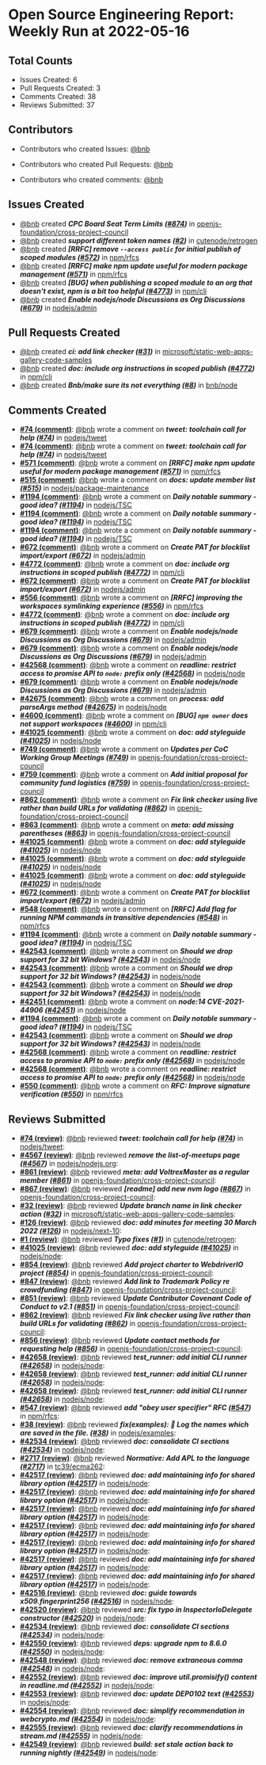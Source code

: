 # Open Source Engineering Report: Weekly Run at 2022-05-16

## Total Counts

* Issues Created: 6
* Pull Requests Created: 3
* Comments Created: 38
* Reviews Submitted: 37

## Contributors

* Contributors who created Issues: [@bnb](https://github.com/bnb)

* Contributors who created Pull Requests: [@bnb](https://github.com/bnb)

* Contributors who created comments: [@bnb](https://github.com/bnb)

## Issues Created

* [@bnb](https://github.com/bnb) created _**CPC Board Seat Term Limits ([#874](https://github.com/openjs-foundation/cross-project-council/issues/874))**_ in [openjs-foundation/cross-project-council](https://github.com/openjs-foundation/cross-project-council)
* [@bnb](https://github.com/bnb) created _**support different token names ([#2](https://github.com/cutenode/retrogen/issues/2))**_ in [cutenode/retrogen](https://github.com/cutenode/retrogen)
* [@bnb](https://github.com/bnb) created _**[RRFC] remove `--access public` for initial publish of scoped modules ([#572](https://github.com/npm/rfcs/issues/572))**_ in [npm/rfcs](https://github.com/npm/rfcs)
* [@bnb](https://github.com/bnb) created _**[RRFC] make npm update useful for modern package management ([#571](https://github.com/npm/rfcs/issues/571))**_ in [npm/rfcs](https://github.com/npm/rfcs)
* [@bnb](https://github.com/bnb) created _**[BUG] when publishing a scoped module to an org that doesn't exist, npm is a bit too helpful ([#4773](https://github.com/npm/cli/issues/4773))**_ in [npm/cli](https://github.com/npm/cli)
* [@bnb](https://github.com/bnb) created _**Enable nodejs/node Discussions as Org Discussions ([#679](https://github.com/nodejs/admin/issues/679))**_ in [nodejs/admin](https://github.com/nodejs/admin)

## Pull Requests Created

* [@bnb](https://github.com/bnb) created _**ci: add link checker ([#31](https://github.com/microsoft/static-web-apps-gallery-code-samples/pull/31))**_ in [microsoft/static-web-apps-gallery-code-samples](https://github.com/microsoft/static-web-apps-gallery-code-samples)
* [@bnb](https://github.com/bnb) created _**doc: include org instructions in scoped publish ([#4772](https://github.com/npm/cli/pull/4772))**_ in [npm/cli](https://github.com/npm/cli)
* [@bnb](https://github.com/bnb) created _**Bnb/make sure its not everything ([#8](https://github.com/bnb/node/pull/8))**_ in [bnb/node](https://github.com/bnb/node)

## Comments Created

* **[#74 (comment)](https://github.com/nodejs/tweet/pull/74#issuecomment-1113848735)**: [@bnb](https://github.com/bnb) wrote a comment on _**tweet: toolchain call for help ([#74](https://github.com/nodejs/tweet/pull/74))**_ in [nodejs/tweet](https://github.com/nodejs/tweet)
* **[#74 (comment)](https://github.com/nodejs/tweet/pull/74#issuecomment-1113537283)**: [@bnb](https://github.com/bnb) wrote a comment on _**tweet: toolchain call for help ([#74](https://github.com/nodejs/tweet/pull/74))**_ in [nodejs/tweet](https://github.com/nodejs/tweet)
* **[#571 (comment)](https://github.com/npm/rfcs/issues/571#issuecomment-1111360928)**: [@bnb](https://github.com/bnb) wrote a comment on _**[RRFC] make npm update useful for modern package management ([#571](https://github.com/npm/rfcs/issues/571))**_ in [npm/rfcs](https://github.com/npm/rfcs)
* **[#515 (comment)](https://github.com/nodejs/package-maintenance/pull/515#issuecomment-1110171116)**: [@bnb](https://github.com/bnb) wrote a comment on _**docs: update member list ([#515](https://github.com/nodejs/package-maintenance/pull/515))**_ in [nodejs/package-maintenance](https://github.com/nodejs/package-maintenance)
* **[#1194 (comment)](https://github.com/nodejs/TSC/issues/1194#issuecomment-1104534385)**: [@bnb](https://github.com/bnb) wrote a comment on _**Daily notable summary - good idea? ([#1194](https://github.com/nodejs/TSC/issues/1194))**_ in [nodejs/TSC](https://github.com/nodejs/TSC)
* **[#1194 (comment)](https://github.com/nodejs/TSC/issues/1194#issuecomment-1104522893)**: [@bnb](https://github.com/bnb) wrote a comment on _**Daily notable summary - good idea? ([#1194](https://github.com/nodejs/TSC/issues/1194))**_ in [nodejs/TSC](https://github.com/nodejs/TSC)
* **[#1194 (comment)](https://github.com/nodejs/TSC/issues/1194#issuecomment-1104247571)**: [@bnb](https://github.com/bnb) wrote a comment on _**Daily notable summary - good idea? ([#1194](https://github.com/nodejs/TSC/issues/1194))**_ in [nodejs/TSC](https://github.com/nodejs/TSC)
* **[#672 (comment)](https://github.com/nodejs/admin/issues/672#issuecomment-1101792110)**: [@bnb](https://github.com/bnb) wrote a comment on _**Create PAT for blocklist import/export ([#672](https://github.com/nodejs/admin/issues/672))**_ in [nodejs/admin](https://github.com/nodejs/admin)
* **[#4772 (comment)](https://github.com/npm/cli/pull/4772#issuecomment-1101766296)**: [@bnb](https://github.com/bnb) wrote a comment on _**doc: include org instructions in scoped publish ([#4772](https://github.com/npm/cli/pull/4772))**_ in [npm/cli](https://github.com/npm/cli)
* **[#672 (comment)](https://github.com/nodejs/admin/issues/672#issuecomment-1101759103)**: [@bnb](https://github.com/bnb) wrote a comment on _**Create PAT for blocklist import/export ([#672](https://github.com/nodejs/admin/issues/672))**_ in [nodejs/admin](https://github.com/nodejs/admin)
* **[#556 (comment)](https://github.com/npm/rfcs/issues/556#issuecomment-1101715056)**: [@bnb](https://github.com/bnb) wrote a comment on _**[RRFC] improving the workspaces symlinking experience ([#556](https://github.com/npm/rfcs/issues/556))**_ in [npm/rfcs](https://github.com/npm/rfcs)
* **[#4772 (comment)](https://github.com/npm/cli/pull/4772#issuecomment-1101603349)**: [@bnb](https://github.com/bnb) wrote a comment on _**doc: include org instructions in scoped publish ([#4772](https://github.com/npm/cli/pull/4772))**_ in [npm/cli](https://github.com/npm/cli)
* **[#679 (comment)](https://github.com/nodejs/admin/issues/679#issuecomment-1101557635)**: [@bnb](https://github.com/bnb) wrote a comment on _**Enable nodejs/node Discussions as Org Discussions ([#679](https://github.com/nodejs/admin/issues/679))**_ in [nodejs/admin](https://github.com/nodejs/admin)
* **[#679 (comment)](https://github.com/nodejs/admin/issues/679#issuecomment-1101554263)**: [@bnb](https://github.com/bnb) wrote a comment on _**Enable nodejs/node Discussions as Org Discussions ([#679](https://github.com/nodejs/admin/issues/679))**_ in [nodejs/admin](https://github.com/nodejs/admin)
* **[#42568 (comment)](https://github.com/nodejs/node/pull/42568#issuecomment-1101530163)**: [@bnb](https://github.com/bnb) wrote a comment on _**readline: restrict access to promise API to `node:` prefix only ([#42568](https://github.com/nodejs/node/pull/42568))**_ in [nodejs/node](https://github.com/nodejs/node)
* **[#679 (comment)](https://github.com/nodejs/admin/issues/679#issuecomment-1099739088)**: [@bnb](https://github.com/bnb) wrote a comment on _**Enable nodejs/node Discussions as Org Discussions ([#679](https://github.com/nodejs/admin/issues/679))**_ in [nodejs/admin](https://github.com/nodejs/admin)
* **[#42675 (comment)](https://github.com/nodejs/node/pull/42675#issuecomment-1094144852)**: [@bnb](https://github.com/bnb) wrote a comment on _**process: add parseArgs method ([#42675](https://github.com/nodejs/node/pull/42675))**_ in [nodejs/node](https://github.com/nodejs/node)
* **[#4600 (comment)](https://github.com/npm/cli/issues/4600#issuecomment-1094127621)**: [@bnb](https://github.com/bnb) wrote a comment on _**[BUG] `npm owner` does not support workspaces ([#4600](https://github.com/npm/cli/issues/4600))**_ in [npm/cli](https://github.com/npm/cli)
* **[#41025 (comment)](https://github.com/nodejs/node/pull/41025#issuecomment-1093370248)**: [@bnb](https://github.com/bnb) wrote a comment on _**doc: add styleguide ([#41025](https://github.com/nodejs/node/pull/41025))**_ in [nodejs/node](https://github.com/nodejs/node)
* **[#749 (comment)](https://github.com/openjs-foundation/cross-project-council/pull/749#issuecomment-1093368053)**: [@bnb](https://github.com/bnb) wrote a comment on _**Updates per CoC Working Group Meetings ([#749](https://github.com/openjs-foundation/cross-project-council/pull/749))**_ in [openjs-foundation/cross-project-council](https://github.com/openjs-foundation/cross-project-council)
* **[#759 (comment)](https://github.com/openjs-foundation/cross-project-council/pull/759#issuecomment-1093366065)**: [@bnb](https://github.com/bnb) wrote a comment on _**Add initial proposal for community fund logistics ([#759](https://github.com/openjs-foundation/cross-project-council/pull/759))**_ in [openjs-foundation/cross-project-council](https://github.com/openjs-foundation/cross-project-council)
* **[#862 (comment)](https://github.com/openjs-foundation/cross-project-council/pull/862#issuecomment-1093355570)**: [@bnb](https://github.com/bnb) wrote a comment on _**Fix link checker using live rather than build URLs for validating ([#862](https://github.com/openjs-foundation/cross-project-council/pull/862))**_ in [openjs-foundation/cross-project-council](https://github.com/openjs-foundation/cross-project-council)
* **[#863 (comment)](https://github.com/openjs-foundation/cross-project-council/pull/863#issuecomment-1093328466)**: [@bnb](https://github.com/bnb) wrote a comment on _**meta: add missing parentheses ([#863](https://github.com/openjs-foundation/cross-project-council/pull/863))**_ in [openjs-foundation/cross-project-council](https://github.com/openjs-foundation/cross-project-council)
* **[#41025 (comment)](https://github.com/nodejs/node/pull/41025#issuecomment-1093266829)**: [@bnb](https://github.com/bnb) wrote a comment on _**doc: add styleguide ([#41025](https://github.com/nodejs/node/pull/41025))**_ in [nodejs/node](https://github.com/nodejs/node)
* **[#41025 (comment)](https://github.com/nodejs/node/pull/41025#issuecomment-1093264819)**: [@bnb](https://github.com/bnb) wrote a comment on _**doc: add styleguide ([#41025](https://github.com/nodejs/node/pull/41025))**_ in [nodejs/node](https://github.com/nodejs/node)
* **[#41025 (comment)](https://github.com/nodejs/node/pull/41025#issuecomment-1093251348)**: [@bnb](https://github.com/bnb) wrote a comment on _**doc: add styleguide ([#41025](https://github.com/nodejs/node/pull/41025))**_ in [nodejs/node](https://github.com/nodejs/node)
* **[#672 (comment)](https://github.com/nodejs/admin/issues/672#issuecomment-1091175688)**: [@bnb](https://github.com/bnb) wrote a comment on _**Create PAT for blocklist import/export ([#672](https://github.com/nodejs/admin/issues/672))**_ in [nodejs/admin](https://github.com/nodejs/admin)
* **[#548 (comment)](https://github.com/npm/rfcs/issues/548#issuecomment-1090632184)**: [@bnb](https://github.com/bnb) wrote a comment on _**[RRFC] Add flag for running NPM commands in transitive dependencies ([#548](https://github.com/npm/rfcs/issues/548))**_ in [npm/rfcs](https://github.com/npm/rfcs)
* **[#1194 (comment)](https://github.com/nodejs/TSC/issues/1194#issuecomment-1089116308)**: [@bnb](https://github.com/bnb) wrote a comment on _**Daily notable summary - good idea? ([#1194](https://github.com/nodejs/TSC/issues/1194))**_ in [nodejs/TSC](https://github.com/nodejs/TSC)
* **[#42543 (comment)](https://github.com/nodejs/node/issues/42543#issuecomment-1089096352)**: [@bnb](https://github.com/bnb) wrote a comment on _**Should we drop support for 32 bit Windows? ([#42543](https://github.com/nodejs/node/issues/42543))**_ in [nodejs/node](https://github.com/nodejs/node)
* **[#42543 (comment)](https://github.com/nodejs/node/issues/42543#issuecomment-1089078323)**: [@bnb](https://github.com/bnb) wrote a comment on _**Should we drop support for 32 bit Windows? ([#42543](https://github.com/nodejs/node/issues/42543))**_ in [nodejs/node](https://github.com/nodejs/node)
* **[#42543 (comment)](https://github.com/nodejs/node/issues/42543#issuecomment-1089060247)**: [@bnb](https://github.com/bnb) wrote a comment on _**Should we drop support for 32 bit Windows? ([#42543](https://github.com/nodejs/node/issues/42543))**_ in [nodejs/node](https://github.com/nodejs/node)
* **[#42451 (comment)](https://github.com/nodejs/node/issues/42451#issuecomment-1088826817)**: [@bnb](https://github.com/bnb) wrote a comment on _**node:14 CVE-2021-44906 ([#42451](https://github.com/nodejs/node/issues/42451))**_ in [nodejs/node](https://github.com/nodejs/node)
* **[#1194 (comment)](https://github.com/nodejs/TSC/issues/1194#issuecomment-1088063308)**: [@bnb](https://github.com/bnb) wrote a comment on _**Daily notable summary - good idea? ([#1194](https://github.com/nodejs/TSC/issues/1194))**_ in [nodejs/TSC](https://github.com/nodejs/TSC)
* **[#42543 (comment)](https://github.com/nodejs/node/issues/42543#issuecomment-1087694097)**: [@bnb](https://github.com/bnb) wrote a comment on _**Should we drop support for 32 bit Windows? ([#42543](https://github.com/nodejs/node/issues/42543))**_ in [nodejs/node](https://github.com/nodejs/node)
* **[#42568 (comment)](https://github.com/nodejs/node/pull/42568#issuecomment-1086532700)**: [@bnb](https://github.com/bnb) wrote a comment on _**readline: restrict access to promise API to `node:` prefix only ([#42568](https://github.com/nodejs/node/pull/42568))**_ in [nodejs/node](https://github.com/nodejs/node)
* **[#42568 (comment)](https://github.com/nodejs/node/pull/42568#issuecomment-1086183039)**: [@bnb](https://github.com/bnb) wrote a comment on _**readline: restrict access to promise API to `node:` prefix only ([#42568](https://github.com/nodejs/node/pull/42568))**_ in [nodejs/node](https://github.com/nodejs/node)
* **[#550 (comment)](https://github.com/npm/rfcs/pull/550#issuecomment-1086180453)**: [@bnb](https://github.com/bnb) wrote a comment on _**RFC: Improve signature verification ([#550](https://github.com/npm/rfcs/pull/550))**_ in [npm/rfcs](https://github.com/npm/rfcs)

## Reviews Submitted

* **[#74 (review)](https://github.com/nodejs/tweet/pull/74#pullrequestreview-955171836)**: [@bnb](https://github.com/bnb) reviewed _**tweet: toolchain call for help ([#74](https://github.com/nodejs/tweet/pull/74))**_ in [nodejs/tweet](https://github.com/nodejs/tweet): 
* **[#4567 (review)](https://github.com/nodejs/nodejs.org/pull/4567#pullrequestreview-953912157)**: [@bnb](https://github.com/bnb) reviewed _**remove the list-of-meetups page ([#4567](https://github.com/nodejs/nodejs.org/pull/4567))**_ in [nodejs/nodejs.org](https://github.com/nodejs/nodejs.org): 
* **[#861 (review)](https://github.com/openjs-foundation/cross-project-council/pull/861#pullrequestreview-953821325)**: [@bnb](https://github.com/bnb) reviewed _**meta: add VoltrexMaster as a regular member ([#861](https://github.com/openjs-foundation/cross-project-council/pull/861))**_ in [openjs-foundation/cross-project-council](https://github.com/openjs-foundation/cross-project-council): 
* **[#867 (review)](https://github.com/openjs-foundation/cross-project-council/pull/867#pullrequestreview-952536243)**: [@bnb](https://github.com/bnb) reviewed _**[readme] add new nvm logo ([#867](https://github.com/openjs-foundation/cross-project-council/pull/867))**_ in [openjs-foundation/cross-project-council](https://github.com/openjs-foundation/cross-project-council): 
* **[#32 (review)](https://github.com/microsoft/static-web-apps-gallery-code-samples/pull/32#pullrequestreview-950440744)**: [@bnb](https://github.com/bnb) reviewed _**Update branch name in link checker action ([#32](https://github.com/microsoft/static-web-apps-gallery-code-samples/pull/32))**_ in [microsoft/static-web-apps-gallery-code-samples](https://github.com/microsoft/static-web-apps-gallery-code-samples): 
* **[#126 (review)](https://github.com/nodejs/next-10/pull/126#pullrequestreview-945917782)**: [@bnb](https://github.com/bnb) reviewed _**doc: add minutes for meeting 30 March 2022 ([#126](https://github.com/nodejs/next-10/pull/126))**_ in [nodejs/next-10](https://github.com/nodejs/next-10): 
* **[#1 (review)](https://github.com/cutenode/retrogen/pull/1#pullrequestreview-944694393)**: [@bnb](https://github.com/bnb) reviewed _**Typo fixes ([#1](https://github.com/cutenode/retrogen/pull/1))**_ in [cutenode/retrogen](https://github.com/cutenode/retrogen): 
* **[#41025 (review)](https://github.com/nodejs/node/pull/41025#pullrequestreview-936987045)**: [@bnb](https://github.com/bnb) reviewed _**doc: add styleguide ([#41025](https://github.com/nodejs/node/pull/41025))**_ in [nodejs/node](https://github.com/nodejs/node): 
* **[#854 (review)](https://github.com/openjs-foundation/cross-project-council/pull/854#pullrequestreview-936982436)**: [@bnb](https://github.com/bnb) reviewed _**Add project charter to WebdriverIO project ([#854](https://github.com/openjs-foundation/cross-project-council/pull/854))**_ in [openjs-foundation/cross-project-council](https://github.com/openjs-foundation/cross-project-council): 
* **[#847 (review)](https://github.com/openjs-foundation/cross-project-council/pull/847#pullrequestreview-936979963)**: [@bnb](https://github.com/bnb) reviewed _**Add link to Trademark Policy re crowdfunding ([#847](https://github.com/openjs-foundation/cross-project-council/pull/847))**_ in [openjs-foundation/cross-project-council](https://github.com/openjs-foundation/cross-project-council): 
* **[#851 (review)](https://github.com/openjs-foundation/cross-project-council/pull/851#pullrequestreview-936979575)**: [@bnb](https://github.com/bnb) reviewed _**Update Contributor Covenant Code of Conduct to v2.1 ([#851](https://github.com/openjs-foundation/cross-project-council/pull/851))**_ in [openjs-foundation/cross-project-council](https://github.com/openjs-foundation/cross-project-council): 
* **[#862 (review)](https://github.com/openjs-foundation/cross-project-council/pull/862#pullrequestreview-936969947)**: [@bnb](https://github.com/bnb) reviewed _**Fix link checker using live rather than build URLs for validating ([#862](https://github.com/openjs-foundation/cross-project-council/pull/862))**_ in [openjs-foundation/cross-project-council](https://github.com/openjs-foundation/cross-project-council): 
* **[#856 (review)](https://github.com/openjs-foundation/cross-project-council/pull/856#pullrequestreview-936954465)**: [@bnb](https://github.com/bnb) reviewed _**Update contact methods for requesting help ([#856](https://github.com/openjs-foundation/cross-project-council/pull/856))**_ in [openjs-foundation/cross-project-council](https://github.com/openjs-foundation/cross-project-council): 
* **[#42658 (review)](https://github.com/nodejs/node/pull/42658#pullrequestreview-936719113)**: [@bnb](https://github.com/bnb) reviewed _**test_runner: add initial CLI runner ([#42658](https://github.com/nodejs/node/pull/42658))**_ in [nodejs/node](https://github.com/nodejs/node): 
* **[#42658 (review)](https://github.com/nodejs/node/pull/42658#pullrequestreview-936717889)**: [@bnb](https://github.com/bnb) reviewed _**test_runner: add initial CLI runner ([#42658](https://github.com/nodejs/node/pull/42658))**_ in [nodejs/node](https://github.com/nodejs/node): 
* **[#42658 (review)](https://github.com/nodejs/node/pull/42658#pullrequestreview-936711726)**: [@bnb](https://github.com/bnb) reviewed _**test_runner: add initial CLI runner ([#42658](https://github.com/nodejs/node/pull/42658))**_ in [nodejs/node](https://github.com/nodejs/node): 
* **[#547 (review)](https://github.com/npm/rfcs/pull/547#pullrequestreview-933956939)**: [@bnb](https://github.com/bnb) reviewed _**add "obey user specifier" RFC ([#547](https://github.com/npm/rfcs/pull/547))**_ in [npm/rfcs](https://github.com/npm/rfcs): 
* **[#38 (review)](https://github.com/nodejs/examples/pull/38#pullrequestreview-933946650)**: [@bnb](https://github.com/bnb) reviewed _**fix(examples): :bug: Log the names which are saved in the file. ([#38](https://github.com/nodejs/examples/pull/38))**_ in [nodejs/examples](https://github.com/nodejs/examples): 
* **[#42534 (review)](https://github.com/nodejs/node/pull/42534#pullrequestreview-929238936)**: [@bnb](https://github.com/bnb) reviewed _**doc: consolidate CI sections ([#42534](https://github.com/nodejs/node/pull/42534))**_ in [nodejs/node](https://github.com/nodejs/node): 
* **[#2717 (review)](https://github.com/tc39/ecma262/pull/2717#pullrequestreview-929175078)**: [@bnb](https://github.com/bnb) reviewed _**Normative: Add APL to the language ([#2717](https://github.com/tc39/ecma262/pull/2717))**_ in [tc39/ecma262](https://github.com/tc39/ecma262): 
* **[#42517 (review)](https://github.com/nodejs/node/pull/42517#pullrequestreview-928495737)**: [@bnb](https://github.com/bnb) reviewed _**doc: add maintaining info for shared library option ([#42517](https://github.com/nodejs/node/pull/42517))**_ in [nodejs/node](https://github.com/nodejs/node): 
* **[#42517 (review)](https://github.com/nodejs/node/pull/42517#pullrequestreview-928495008)**: [@bnb](https://github.com/bnb) reviewed _**doc: add maintaining info for shared library option ([#42517](https://github.com/nodejs/node/pull/42517))**_ in [nodejs/node](https://github.com/nodejs/node): 
* **[#42517 (review)](https://github.com/nodejs/node/pull/42517#pullrequestreview-928490733)**: [@bnb](https://github.com/bnb) reviewed _**doc: add maintaining info for shared library option ([#42517](https://github.com/nodejs/node/pull/42517))**_ in [nodejs/node](https://github.com/nodejs/node): 
* **[#42517 (review)](https://github.com/nodejs/node/pull/42517#pullrequestreview-928490202)**: [@bnb](https://github.com/bnb) reviewed _**doc: add maintaining info for shared library option ([#42517](https://github.com/nodejs/node/pull/42517))**_ in [nodejs/node](https://github.com/nodejs/node): 
* **[#42517 (review)](https://github.com/nodejs/node/pull/42517#pullrequestreview-928489896)**: [@bnb](https://github.com/bnb) reviewed _**doc: add maintaining info for shared library option ([#42517](https://github.com/nodejs/node/pull/42517))**_ in [nodejs/node](https://github.com/nodejs/node): 
* **[#42517 (review)](https://github.com/nodejs/node/pull/42517#pullrequestreview-928489325)**: [@bnb](https://github.com/bnb) reviewed _**doc: add maintaining info for shared library option ([#42517](https://github.com/nodejs/node/pull/42517))**_ in [nodejs/node](https://github.com/nodejs/node): 
* **[#42517 (review)](https://github.com/nodejs/node/pull/42517#pullrequestreview-928486822)**: [@bnb](https://github.com/bnb) reviewed _**doc: add maintaining info for shared library option ([#42517](https://github.com/nodejs/node/pull/42517))**_ in [nodejs/node](https://github.com/nodejs/node): 
* **[#42516 (review)](https://github.com/nodejs/node/pull/42516#pullrequestreview-928485663)**: [@bnb](https://github.com/bnb) reviewed _**doc: guide towards x509.fingerprint256 ([#42516](https://github.com/nodejs/node/pull/42516))**_ in [nodejs/node](https://github.com/nodejs/node): 
* **[#42520 (review)](https://github.com/nodejs/node/pull/42520#pullrequestreview-928482065)**: [@bnb](https://github.com/bnb) reviewed _**src: fix typo in InspectorIoDelegate constructor ([#42520](https://github.com/nodejs/node/pull/42520))**_ in [nodejs/node](https://github.com/nodejs/node): 
* **[#42534 (review)](https://github.com/nodejs/node/pull/42534#pullrequestreview-928477382)**: [@bnb](https://github.com/bnb) reviewed _**doc: consolidate CI sections ([#42534](https://github.com/nodejs/node/pull/42534))**_ in [nodejs/node](https://github.com/nodejs/node): 
* **[#42550 (review)](https://github.com/nodejs/node/pull/42550#pullrequestreview-928474971)**: [@bnb](https://github.com/bnb) reviewed _**deps: upgrade npm to 8.6.0 ([#42550](https://github.com/nodejs/node/pull/42550))**_ in [nodejs/node](https://github.com/nodejs/node): 
* **[#42548 (review)](https://github.com/nodejs/node/pull/42548#pullrequestreview-928472290)**: [@bnb](https://github.com/bnb) reviewed _**doc: remove extraneous comma ([#42548](https://github.com/nodejs/node/pull/42548))**_ in [nodejs/node](https://github.com/nodejs/node): 
* **[#42552 (review)](https://github.com/nodejs/node/pull/42552#pullrequestreview-928470812)**: [@bnb](https://github.com/bnb) reviewed _**doc: improve util.promisify() content in readline.md ([#42552](https://github.com/nodejs/node/pull/42552))**_ in [nodejs/node](https://github.com/nodejs/node): 
* **[#42553 (review)](https://github.com/nodejs/node/pull/42553#pullrequestreview-928470255)**: [@bnb](https://github.com/bnb) reviewed _**doc: update DEP0102 text ([#42553](https://github.com/nodejs/node/pull/42553))**_ in [nodejs/node](https://github.com/nodejs/node): 
* **[#42554 (review)](https://github.com/nodejs/node/pull/42554#pullrequestreview-928470025)**: [@bnb](https://github.com/bnb) reviewed _**doc: simplify recommendation in webcrypto.md ([#42554](https://github.com/nodejs/node/pull/42554))**_ in [nodejs/node](https://github.com/nodejs/node): 
* **[#42555 (review)](https://github.com/nodejs/node/pull/42555#pullrequestreview-928469876)**: [@bnb](https://github.com/bnb) reviewed _**doc: clarify recommendations in stream.md ([#42555](https://github.com/nodejs/node/pull/42555))**_ in [nodejs/node](https://github.com/nodejs/node): 
* **[#42549 (review)](https://github.com/nodejs/node/pull/42549#pullrequestreview-928469392)**: [@bnb](https://github.com/bnb) reviewed _**build: set stale action back to running nightly ([#42549](https://github.com/nodejs/node/pull/42549))**_ in [nodejs/node](https://github.com/nodejs/node): 